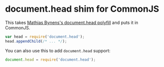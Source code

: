 document.head shim for CommonJS
===============================

This takes [Mathias Bynens's document.head polyfill](https://mathiasbynens.be/notes/document-head) and puts it in CommonJS.

```js
var head = require('document.head');
head.appendChild(/* ... */);
```

You can also use this to add `document.head` support:

```js
document.head = require('document.head');
```
